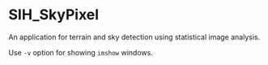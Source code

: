 # SIH_SkyPixel
An application for terrain and sky detection using statistical image analysis.

Use `-v` option for showing `imshow` windows.